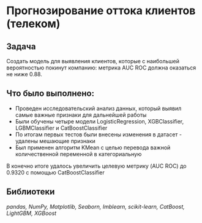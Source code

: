 # Прогнозирование оттока клиентов (телеком)

## Задача

Создать модель для выявления клиентов, которые с наибольшей вероятностью покинут компанию: метрика AUC ROC должна оказаться не ниже 0.88.

## Что было выполнено:

- Проведен исследовательский анализ данных, который выявил самые важные признаки для дальнейшей работы
- Были обучены четыре модели LogisticRegression, XGBClassifier, LGBMClassifier и CatBoostClassifier
- По итогам первых тестов были внесены изменения в датасет - удалены мешающие признаки
- Был применен алгоритм KMean с целью перевода важной количественной переменной в категориальную

В конечно итоге удалось увеличить целевую метрику (AUC ROC) до 0.9320 c помощью CatBoostClassifier

## Библиотеки

*pandas, NumPy, Matplotlib, Seaborn, Imblearn, scikit-learn, CatBoost, LightGBM, XGBoost*
